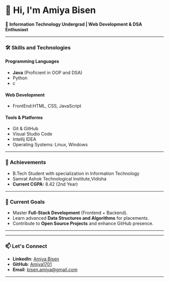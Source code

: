 # 👋 Hi, I'm Amiya Bisen  

🚀 **Information Technology Undergrad | Web Development & DSA Enthusiast**  

---

### 🛠️ **Skills and Technologies**

#### **Programming Languages**
- **Java** (Proficient in OOP and DSA)
- Python  
- c

#### **Web Development**
-  FrontEnd:HTML, CSS, JavaScript  


#### **Tools & Platforms**
- Git & GitHub  
- Visual Studio Code  
- Intellij IDEA
- Operating Systems: Linux, Windows  

---

### 🎯 **Achievements**
- B.Tech Student with specialization in Information Technology
- Samrat Ashok Technological Institute,Vidisha
- **Current CGPA:** 8.42  (2nd Year)
  
  

---

### 🌱 **Current Goals**
- Master **Full-Stack Development** (Frontend + Backend).  
- Learn advanced **Data Structures and Algorithms** for placements.  
- Contribute to **Open Source Projects** and enhance GitHub presence.  

---

 

---

### 📫 **Let's Connect**
- **LinkedIn**: [Amiya Bisen](https://www.linkedin.com/in/amiya-bisen-2833922b1)  
- **GitHub**: [Amiya1701](https://github.com/Amiya1701)  
- **Email**: [bisen.amiya@gmail.com](mailto:bisen.amiya@gmail.com)  


---








